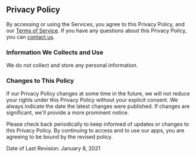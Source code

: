 ## Privacy Policy

By accessing or using the Services, you agree to this Privacy Policy, and our [Terms of Service](https://group-leafy.github.io/uBlacklist-for-Safari/terms). If you have any questions about this Privacy Policy, you can [contact us](mailto:group.leafy@gmail.com).

### Information We Collects and Use

We do not collect and store any personal information.

### Changes to This Policy

If our Privacy Policy changes at some time in the future, we will not reduce your rights under this Privacy Policy without your explicit consent. We always indicate the date the latest changes were published. If changes are significant, we'll provide a more prominent notice.

Please check back periodically to keep informed of updates or changes to this Privacy Policy. By continuing to access and to use our apps, you are agreeing to be bound by the revised policy.

Date of Last Revision: January 8, 2021
